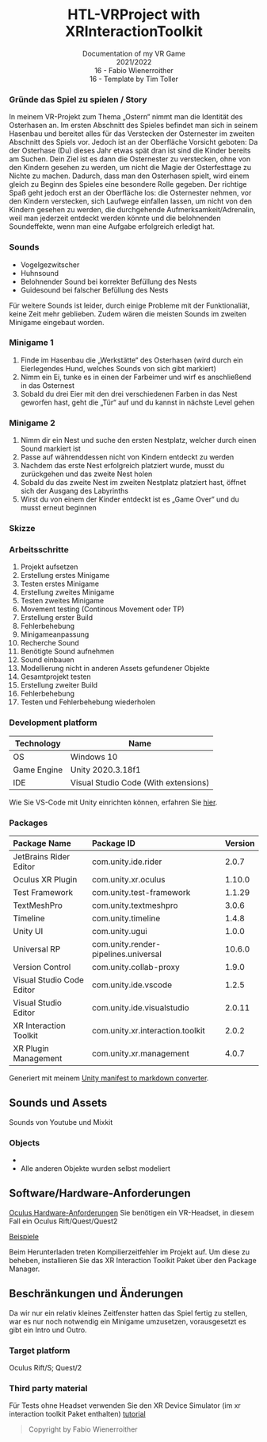 <h1 align="center">HTL-VRProject with XRInteractionToolkit</h1>
<div align="center">Documentation of my VR Game</div>
<div align="center">2021/2022</div>
<div align="center">16 - Fabio Wienerroither</div>
<div align="center">16 - Template by Tim Toller</div>


### Gründe das Spiel zu spielen / Story

In meinem VR-Projekt zum Thema „Ostern“ nimmt man die Identität des Osterhasen an. Im ersten Abschnitt des Spieles befindet man sich in seinem Hasenbau und bereitet alles für das Verstecken der Osternester im zweiten Abschnitt des Spiels vor. Jedoch ist an der Oberfläche Vorsicht geboten: Da der Osterhase (Du) dieses Jahr etwas spät dran ist sind die Kinder bereits am Suchen. Dein Ziel ist es dann die Osternester zu verstecken, ohne von den Kindern gesehen zu werden, um nicht die Magie der Osterfesttage zu Nichte zu machen.
Dadurch, dass man den Osterhasen spielt, wird einem gleich zu Beginn des Spieles eine besondere Rolle gegeben. Der richtige Spaß geht jedoch erst an der Oberfläche los: die Osternester nehmen, vor den Kindern verstecken, sich Laufwege einfallen lassen, um nicht von den Kindern gesehen zu werden, die durchgehende Aufmerksamkeit/Adrenalin, weil man jederzeit entdeckt werden könnte und die belohnenden Soundeffekte, wenn man eine Aufgabe erfolgreich erledigt hat. 


### Sounds

- Vogelgezwitscher
- Huhnsound
- Belohnender Sound bei korrekter Befüllung des Nests
- Guidesound bei falscher Befüllung des Nests

Für weitere Sounds ist leider, durch einige Probleme mit der Funktionaliät, keine Zeit mehr geblieben. Zudem wären die meisten Sounds im zweiten Minigame eingebaut worden.

### Minigame 1

1.	Finde im Hasenbau die „Werkstätte“ des Osterhasen (wird durch ein Eierlegendes Hund, welches Sounds von sich gibt markiert)
2.	Nimm ein Ei, tunke es in einen der Farbeimer und wirf es anschließend in das Osternest
3.	Sobald du drei Eier mit den drei verschiedenen Farben in das Nest geworfen hast, geht die „Tür“ auf und du kannst in nächste Level gehen


### Minigame 2

1.	Nimm dir ein Nest und suche den ersten Nestplatz, welcher durch einen Sound markiert ist
2.	Passe auf währenddessen nicht von Kindern entdeckt zu werden
3.	Nachdem das erste Nest erfolgreich platziert wurde, musst du zurückgehen und das zweite Nest holen
4.	Sobald du das zweite Nest im zweiten Nestplatz platziert hast, öffnet sich der Ausgang des Labyrinths 
5.	Wirst du von einem der Kinder entdeckt ist es „Game Over“ und du musst erneut beginnen


### Skizze



### Arbeitsschritte

1.	Projekt aufsetzen
2.	Erstellung erstes Minigame
3.	Testen erstes Minigame
4.	Erstellung zweites Minigame
5.	Testen zweites Minigame
6.	Movement testing (Continous Movement oder TP)
7.	Erstellung erster Build
8.	Fehlerbehebung
9.	Minigameanpassung
10.	Recherche Sound
11.	Benötigte Sound aufnehmen
12.	Sound einbauen
13.	Modellierung nicht in anderen Assets gefundener Objekte
14.	Gesamtprojekt testen
15.	Erstellung zweiter Build
16.	Fehlerbehebung
17.	Testen und Fehlerbehebung wiederholen


### Development platform

| Technology  | Name                                 |
| ----------- | ------------------------------------ |
| OS          | Windows 10                           |
| Game Engine | Unity 2020.3.18f1                    |
| IDE         | Visual Studio Code (With extensions) |

Wie Sie VS-Code mit Unity einrichten können, erfahren Sie [hier](https://code.visualstudio.com/docs/other/unity).

### Packages

| Package Name              | Package ID                           | Version |
| :------------------------ | :----------------------------------- | :------ |
| JetBrains Rider Editor    | com.unity.ide.rider                  | 2.0.7   |
| Oculus XR Plugin          | com.unity.xr.oculus                  | 1.10.0  |
| Test Framework            | com.unity.test-framework             | 1.1.29  |
| TextMeshPro               | com.unity.textmeshpro                | 3.0.6   |
| Timeline                  | com.unity.timeline                   | 1.4.8   |
| Unity UI                  | com.unity.ugui                       | 1.0.0   |
| Universal RP              | com.unity.render-pipelines.universal | 10.6.0  |
| Version Control           | com.unity.collab-proxy               | 1.9.0   |
| Visual Studio Code Editor | com.unity.ide.vscode                 | 1.2.5   |
| Visual Studio Editor      | com.unity.ide.visualstudio           | 2.0.11  |
| XR Interaction Toolkit    | com.unity.xr.interaction.toolkit     | 2.0.2   |
| XR Plugin Management      | com.unity.xr.management              | 4.0.7   |

Generiert mit meinem [Unity manifest to markdown converter](https://timtoller.github.io/unity-manifest-to-markdown/).

## Sounds und Assets

Sounds von Youtube und Mixkit

### Objects

- [Huhn]: https://www.cgtrader.com/free-3d-models/animals/bird/christmas-chicken-grey-low-polygon-art-bird
- Alle anderen Objekte wurden selbst modeliert


## Software/Hardware-Anforderungen

[Oculus Hardware-Anforderungen](https://support.oculus.com/248749509016567/)
Sie benötigen ein VR-Headset, in diesem Fall ein Oculus Rift/Quest/Quest2

[Beispiele](https://github.com/Unity-Technologies/XR-Interaction-Toolkit-Examples)

Beim Herunterladen treten Kompilierzeitfehler im Projekt auf. Um diese zu beheben, installieren Sie das XR Interaction Toolkit Paket über den Package Manager.


## Beschränkungen und Änderungen

Da wir nur ein relativ kleines Zeitfenster hatten das Spiel fertig zu stellen, war es nur noch notwendig ein Minigame umzusetzen, vorausgesetzt es gibt ein Intro und Outro.


### Target platform

Oculus Rift/S; Quest/2


### Third party material

Für Tests ohne Headset verwenden Sie den XR Device Simulator (im xr interaction toolkit Paket enthalten) [tutorial](https://www.youtube.com/watch?v=d4bTpkvBwrs)

> Copyright by Fabio Wienerroither

